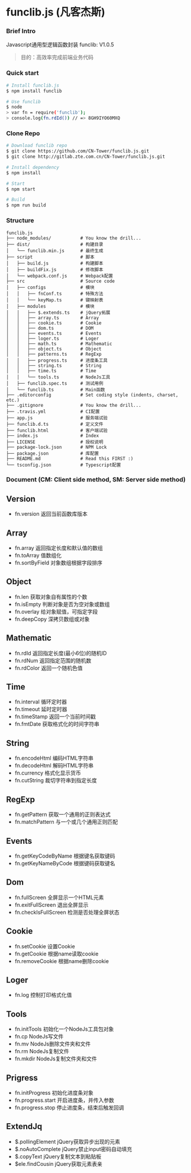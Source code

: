 # funclib.js (凡客杰斯)

### Brief Intro
Javascript通用型逻辑函数封装 funclib: V1.0.5
> 目的：高效率完成前端业务代码

### Quick start
```bash
# Install funclib.js
$ npm install funclib

# Use funclib
$ node
> var fn = require('funclib');
> console.log(fn.rdId()) // => 8GH9IYO60MXQ
```

### Clone Repo
```bash
# Download funclib repo
$ git clone https://github.com/CN-Tower/funclib.js.git
$ git clone http://gitlab.zte.com.cn/CN-Tower/funclib.js.git

# Install dependency
$ npm install

# Start
$ npm start

# Build
$ npm run build
```

### Structure
```
funclib.js
├── node_modules/           # You know the drill...
├── dist/                   # 构建目录
│   └── funclib.min.js      # 最终生成
├── script                  # 脚本
│   ├── build.js            # 构建脚本
│   ├── buildFix.js         # 修改脚本
│   └── webpack.conf.js     # Webpack配置
├── src                     # Source code
│   ├── configs             # 模块
│   │   ├── fnConf.ts       # 特殊方法
│   │   └── keyMap.ts       # 键映射表
│   ├── modules             # 模块
│   │   ├── $.extends.ts    # jQuery拓展
│   │   ├── array.ts        # Array
│   │   ├── cookie.ts       # Cookie
│   │   ├── dom.ts          # DOM
│   │   ├── events.ts       # Events
│   │   ├── loger.ts        # Loger
│   │   ├── math.ts         # Mathematic
│   │   ├── object.ts       # Object
│   │   ├── patterns.ts     # RegExp
│   │   ├── progress.ts     # 进度条工具
│   │   ├── string.ts       # String
│   │   ├── time.ts         # Time
│   │   └── tools.ts        # NodeJs工具
│   ├── funclib.spec.ts     # 测试用例
│   └── funclib.ts          # Main函数
├── .editorconfig           # Set coding style (indents, charset, etc.)
├── .gitignore              # You know the drill...
├── .travis.yml             # CI配置
├── app.js                  # 服务端试验
├── funclib.d.ts            # 定义文件
├── funclib.html            # 客户端试验
├── index.js                # Index
├── LICENSE                 # 授权说明
├── package-lock.json       # NPM Lock
├── package.json            # 库配置
├── README.md               # Read this FIRST :)
└── tsconfig.json           # Typescript配置
```

### Document (CM: Client side method, SM: Server side method)
 ## Version
 * fn.version                返回当前函数库版本
 ## Array      
 * fn.array                  返回指定长度和默认值的数组
 * fn.toArray                值数组化
 * fn.sortByField            对象数组根据字段排序
 ## Object     
 * fn.len                    获取对象自有属性的个数
 * fn.isEmpty                判断对象是否为空对象或数组
 * fn.overlay                给对象赋值，可指定字段
 * fn.deepCopy               深拷贝数组或对象
 ## Mathematic 
 * fn.rdId                   返回指定长度(最小6位)的随机ID
 * fn.rdNum                  返回指定范围的随机数
 * fn.rdColor                返回一个随机色值
 ## Time       
 * fn.interval               循环定时器
 * fn.timeout                延时定时器
 * fn.timeStamp              返回一个当前时间戳
 * fn.fmtDate                获取格式化的时间字符串
 ## String     
 * fn.encodeHtml             编码HTML字符串
 * fn.decodeHtml             解码HTML字符串
 * fn.currency               格式化显示货币
 * fn.cutString              裁切字符串到指定长度
 ## RegExp     
 * fn.getPattern             获取一个通用的正则表达式
 * fn.matchPattern           与一个或几个通用正则匹配
 ## Events     
 * fn.getKeyCodeByName       根据键名获取键码
 * fn.getKeyNameByCode       根据键码获取键名
 ## Dom        
 * fn.fullScreen             全屏显示一个HTML元素
 * fn.exitFullScreen         退出全屏显示
 * fn.checkIsFullScreen      检测是否处理全屏状态
 ## Cookie     
 * fn.setCookie              设置Cookie
 * fn.getCookie              根据name读取cookie
 * fn.removeCookie           根据name删除cookie
 ## Loger      
 * fn.log                    控制打印格式化值
 ## Tools      
 * fn.initTools              初始化一个NodeJs工具包对象
 * fn.cp                     NodeJs写文件
 * fn.mv                     NodeJs删除文件夹和文件
 * fn.rm                     NodeJs复制文件
 * fn.mkdir                  NodeJs复制文件夹和文件
 ## Prigress      
 * fn.initProgress           初始化进度条对象
 * fn.progress.start         开启进度条，并传入参数
 * fn.progress.stop          停止进度条，结束后触发回调
 ## ExtendJq      
 * $.pollingElement          jQuery获取异步出现的元素
 * $.noAutoComplete          jQuery禁止input密码自动填充
 * $.copyText                jQuery复制文本到粘贴板
 * $ele.findCousin           jQuery获取元素表亲
